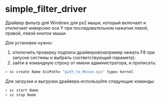 # simple_filter_driver
Драйвер фильтр для Windows для ps2 мыши, который включает и отключает инверсию оси Y при последовательном нажатии левой, правой, левой кнопок мыши. 

Для установки нужно:
1) отключить проверку подписи драйверов(например нажать F8 при запуске системы и выбрать соответствующий параметр).
2) зайти в командную строку от имени администратора, и прописать:
```bash
> sc create Name binPath= "path_to_Mouse.sys" type= kernel
```
Для загрузки и выгрузки драйвера используйте следующие команды:
```bash
> sc start Name
> sc stop Name
```
